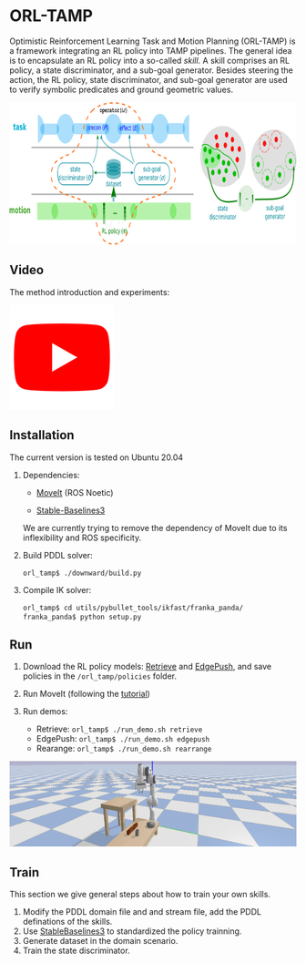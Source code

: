 # ORL-TAMP

Optimistic Reinforcement Learning Task and Motion Planning (ORL-TAMP) is a framework integrating an RL policy into TAMP pipelines. The general idea is to encapsulate an RL policy into a so-called _skill_. A skill comprises an RL policy, a state discriminator, and a sub-goal generator. Besides steering the action, the RL policy, state discriminator, and sub-goal generator are used to verify symbolic predicates and ground geometric values.

<img src="pics/structure.png" height="250">
<!-- <img src="images/continuous_tamp.png" height="100">&emsp;<img src="images/motion.png" height="100"> -->

## Video
The method introduction and experiments:

[![Watch the video](https://github.com/Gaoyuan-Liu/Non-prehensile-Augmented-TAMP/blob/main/pics/youtube.png)](https://youtu.be/mlLTIFM01ig)

## Installation 
   
   The current version is tested on Ubuntu 20.04
   
   1. Dependencies:
   
      * [MoveIt](https://moveit.ros.org/) (ROS Noetic)

      * [Stable-Baselines3](https://github.com/DLR-RM/stable-baselines3/tree/master)

      We are currently trying to remove the dependency of MoveIt due to its inflexibility and ROS specificity.

   2. Build PDDL solver:
      ```
      orl_tamp$ ./downward/build.py
      ```

   3. Compile IK solver:
      ```
      orl_tamp$ cd utils/pybullet_tools/ikfast/franka_panda/
      franka_panda$ python setup.py
      ```



## Run
   
   1. Download the RL policy models: [Retrieve](https://drive.google.com/file/d/1UGd9uoGRnoQsUGBsJQmJ6i1QxkTuBz9B/view?usp=drive_link) and [EdgePush](https://drive.google.com/file/d/1tdIOrf1GFvP4PCmKRepSF5rJe3CE-rUU/view?usp=drive_link), and save policies in the `/orl_tamp/policies` folder. 

   2. Run MoveIt (following the [tutorial](https://ros-planning.github.io/moveit_tutorials/))

   3. Run demos:
      * Retrieve: `orl_tamp$ ./run_demo.sh retrieve`
      * EdgePush: `orl_tamp$ ./run_demo.sh edgepush`
      * Rearange: `orl_tamp$ ./run_demo.sh rearrange`

   <img src="pics/demo.png" height="150">  

## Train 
   
   This section we give general steps about how to train your own skills. 
   1. Modify the PDDL domain file and and stream file, add the PDDL definations of the skills.
   2. Use [StableBaselines3](https://stable-baselines3.readthedocs.io/en/master/) to standardized the policy trainning. 
   3. Generate dataset in the domain scenario.  
   4. Train the state discriminator.